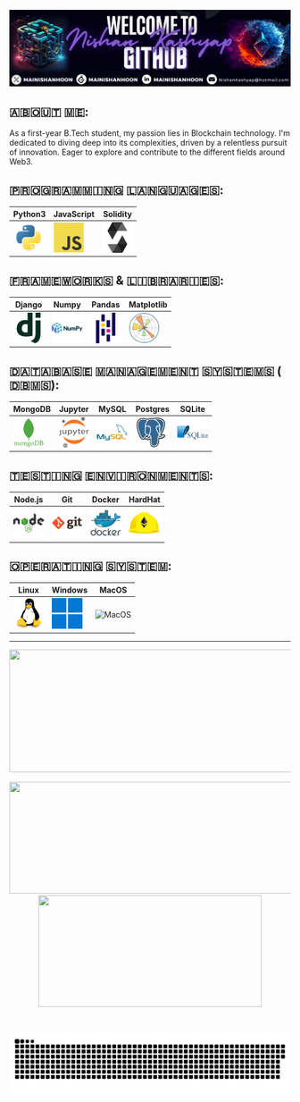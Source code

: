 <p align="center">
 <img src="Assets/Github Cover Page.png" alt="Cover Page"/>
</p>

## ​🇦​​🇧​​🇴​​🇺​​🇹​ ​🇲​​🇪​: 
As a first-year B.Tech student, my passion lies in Blockchain technology. I'm dedicated to diving deep into its complexities, driven by a relentless pursuit of innovation. Eager to explore and contribute to the different fields around Web3.

## ​🇵​​🇷​​🇴​​🇬​​🇷​​🇦​​🇲​​🇲​​🇮​​🇳​​🇬​ ​🇱​​🇦​​🇳​​🇬​​🇺​​🇦​​🇬​​🇪​​🇸​:
| Python3 | JavaScript | Solidity |
|----------|----------|----------|
|<img src="https://github.com/devicons/devicon/blob/master/icons/python/python-original.svg" title="Python"  alt="Python" width="55" height="55"/>|<img src="https://github.com/devicons/devicon/blob/master/icons/javascript/javascript-original.svg" title="JavaScript" alt="JavaScript" width="55" height="55"/>|<img src = "https://github.com/devicons/devicon/blob/master/icons/solidity/solidity-original.svg" title="Solidity" alt="Solidity" width="55" height="55"/>|

  

## ​🇫​​🇷​​🇦​​🇲​​🇪​​🇼​​🇴​​🇷​​🇰​​🇸​ & ​🇱​​🇮​​🇧​​🇷​​🇦​​🇷​​🇮​​🇪​​🇸​:

| Django | Numpy | Pandas | Matplotlib |
|----------|----------|----------|----------|
|<img src="https://github.com/devicons/devicon/blob/master/icons/django/django-plain.svg" title="Django" alt="Django" width="55" height="55"/>|<img src="https://github.com/devicons/devicon/blob/master/icons/numpy/numpy-original-wordmark.svg" title="Numpy" alt="Numpy" width="55" height="55"/>|<img src="https://github.com/devicons/devicon/blob/master/icons/pandas/pandas-original.svg" title="Pandas" alt="Pandas" width="55" height="55"/>|<img src="https://github.com/devicons/devicon/blob/master/icons/matplotlib/matplotlib-original.svg" title="Matplotlib" alt="Matplotlib" width="55" height="55"/>|



## ​🇩​​🇦​​🇹​​🇦​​🇧​​🇦​​🇸​​🇪​ ​🇲​​🇦​​🇳​​🇦​​🇬​​🇪​​🇲​​🇪​​🇳​​🇹​ ​🇸​​🇾​​🇸​​🇹​​🇪​​🇲​​🇸​ (​🇩​​🇧​​🇲​​🇸​):

| MongoDB | Jupyter | MySQL | Postgres | SQLite |
|----------|----------|----------|----------|----------|
|<img src="https://github.com/devicons/devicon/blob/6910f0503efdd315c8f9b858234310c06e04d9c0/icons/mongodb/mongodb-plain-wordmark.svg" title="MongoDB" alt="MongoDB" width="55" height="55"/>|<img src="https://github.com/devicons/devicon/blob/master/icons/jupyter/jupyter-original-wordmark.svg" title="Jupiter" alt="Jupiter" width="55" height="55"/>|<img src="https://github.com/devicons/devicon/blob/master/icons/mysql/mysql-original-wordmark.svg" title="MySQL" alt="MySQL" width="55" height="55"/>|<img src="https://github.com/devicons/devicon/blob/master/icons/postgresql/postgresql-original.svg" title="pg" alt="pg" width="55" height="55"/>|<img src="https://github.com/devicons/devicon/blob/master/icons/sqlite/sqlite-original-wordmark.svg" title="SQLite" alt="SQLite" width="55" height="55"/>|



  
## 🇹​​🇪​​🇸​​🇹​​🇮​​🇳​​🇬​ ​🇪​​🇳​​🇻​​🇮​​🇷​​🇴​​🇳​​🇲​​🇪​​🇳​​🇹​​🇸​:

| Node.js | Git | Docker | HardHat |
|----------|----------|----------|----------|
|<img src="https://github.com/devicons/devicon/blob/master/icons/nodejs/nodejs-original-wordmark.svg" title="Node.js" alt="Node.js" width="55" height="55"/>|<img src="https://github.com/devicons/devicon/blob/master/icons/git/git-original-wordmark.svg" title="Git" alt="Git" width="55" height="55"/>|<img src="https://github.com/devicons/devicon/blob/master/icons/docker/docker-original-wordmark.svg" title="Docker" alt="Docker" width="55" height="55"/>|<img src="https://github.com/devicons/devicon/blob/master/icons/hardhat/hardhat-original.svg" title="Hardhat" alt="Hardhat" width="55" height="55"/>|


## 🇴​​🇵​​🇪​​🇷​​🇦​​🇹​​🇮​​🇳​​🇬​ ​🇸​​🇾​​🇸​​🇹​​🇪​​🇲​:

| Linux | Windows | MacOS |
|----------|----------|----------|
|<img src="https://github.com/devicons/devicon/blob/master/icons/linux/linux-original.svg" title="Linux" alt="Linux" width="55" height="55"/>|<img src="https://github.com/devicons/devicon/blob/master/icons/windows11/windows11-original.svg" title="Windows" alt="Windows" width="55" height="55"/>|<img src="https://static-00.iconduck.com/assets.00/macos-icon-1024x1024-szj3xvca.png" title="MacOS" alt="MacOS" width="55" height="55"/> |

---

<p align="center">
  <img width="800" height="220" src="https://streak-stats.demolab.com?user=mainishanhoon&theme=highcontrast&hide_border=true&border_radius=5&card_width=800">
</p>

<p align="center">
  <img width="600" height="200" src="https://github-readme-stats.vercel.app/api?username=mainishanhoon&show_icons=true&theme=vision-friendly-dark">
  <img width="400" height="200" src="https://github-readme-stats.vercel.app/api/top-langs/?username=mainishanhoon&size_weight=0.15&count_weight=0.5&layout=compact&theme=vision-friendly-dark">
</p>
 
<div id="header" align="center">
  <img src="https://komarev.com/ghpvc/?username=mainishanhoon&style=for-the-badge&color=green" alt=""/>
</div>

<p align="center">
 <img width="1000" src="Assets/github-snake.svg" alt="Snake"/>
</p>
